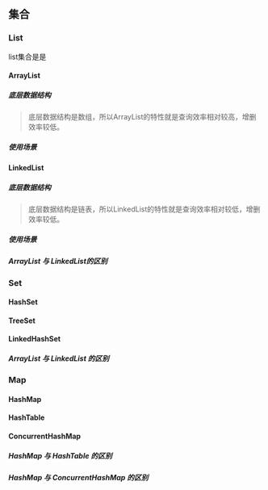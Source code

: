 ## 集合

### List

list集合是是

#### ArrayList

##### 底层数据结构

> 底层数据结构是数组，所以ArrayList的特性就是查询效率相对较高，增删效率较低。



##### 使用场景





#### LinkedList

##### 底层数据结构

> 底层数据结构是链表，所以LinkedList的特性就是查询效率相对较低，增删效率较低。



##### 使用场景





##### ArrayList 与 LinkedList的区别







### Set



#### HashSet



#### TreeSet



#### LinkedHashSet





##### ArrayList 与 LinkedList 的区别



### Map

#### HashMap





#### HashTable



#### ConcurrentHashMap





##### HashMap 与 HashTable 的区别



##### HashMap  与 ConcurrentHashMap 的区别



#### 



